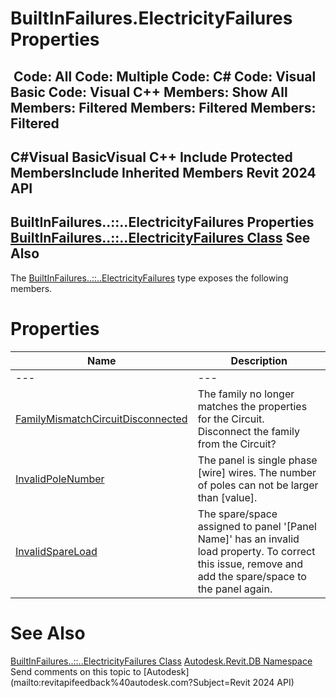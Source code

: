 # BuiltInFailures.ElectricityFailures Properties

﻿
 Code: All Code: Multiple Code: C# Code: Visual Basic Code: Visual C++  Members: Show All Members: Filtered Members: Filtered Members: Filtered   
---  
C#Visual BasicVisual C++
Include Protected MembersInclude Inherited Members
Revit 2024 API  
---  
BuiltInFailures..::..ElectricityFailures Properties  
[BuiltInFailures..::..ElectricityFailures Class](504b6a30-7824-5155-7e90-d4bc2a32c266.md "BuiltInFailures.ElectricityFailures Class") See Also  
---  
The [BuiltInFailures..::..ElectricityFailures](504b6a30-7824-5155-7e90-d4bc2a32c266.md "BuiltInFailures.ElectricityFailures Class") type exposes the following members.
# Properties
| Name | Description |
| --- | --- |
| --- | --- | --- |
| [FamilyMismatchCircuitDisconnected](35ea60f0-74e3-bf4f-0c1d-ef71884330c8.md "FamilyMismatchCircuitDisconnected Property") | The family no longer matches the properties for the Circuit. Disconnect the family from the Circuit? |
| [InvalidPoleNumber](abbcd86a-9f8c-63f0-6684-497b57c16b7a.md "InvalidPoleNumber Property") | The panel is single phase [wire] wires. The number of poles can not be larger than [value]. |
| [InvalidSpareLoad](02bb5ab5-29cd-d514-059b-63c98e2298a1.md "InvalidSpareLoad Property") | The spare/space assigned to panel '[Panel Name]' has an invalid load property. To correct this issue, remove and add the spare/space to the panel again. |

# See Also
[BuiltInFailures..::..ElectricityFailures Class](504b6a30-7824-5155-7e90-d4bc2a32c266.md "BuiltInFailures.ElectricityFailures Class")
[Autodesk.Revit.DB Namespace](87546ba7-461b-c646-cbb1-2cb8f5bff8b2.md "Autodesk.Revit.DB Namespace")
Send comments on this topic to [Autodesk](mailto:revitapifeedback%40autodesk.com?Subject=Revit 2024 API)